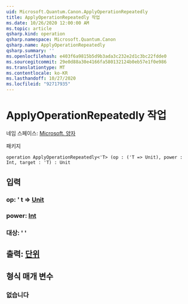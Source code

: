 ```yaml
---
uid: Microsoft.Quantum.Canon.ApplyOperationRepeatedly
title: ApplyOperationRepeatedly 작업
ms.date: 10/26/2020 12:00:00 AM
ms.topic: article
qsharp.kind: operation
qsharp.namespace: Microsoft.Quantum.Canon
qsharp.name: ApplyOperationRepeatedly
qsharp.summary: ''
ms.openlocfilehash: e403f6a9815b5d9b3ada3c232e2d1c3bc22fdde0
ms.sourcegitcommit: 29e0d88a30e4166fa580132124b0eb57e1f0e986
ms.translationtype: MT
ms.contentlocale: ko-KR
ms.lasthandoff: 10/27/2020
ms.locfileid: "92717935"
---
```

# <a name="applyoperationrepeatedly-operation"></a>ApplyOperationRepeatedly 작업

네임 스페이스: [Microsoft. 양자](xref:Microsoft.Quantum.Canon)

패키지 [](https://nuget.org/packages/)




```qsharp
operation ApplyOperationRepeatedly<'T> (op : ('T => Unit), power : Int, target : 'T) : Unit
```


## <a name="input"></a>입력

### <a name="op--t--unit"></a>op: ' t => [Unit](xref:microsoft.quantum.lang-ref.unit) 




### <a name="power--int"></a>power: [Int](xref:microsoft.quantum.lang-ref.int)




### <a name="target--t"></a>대상: ' '





## <a name="output--unit"></a>출력: [단위](xref:microsoft.quantum.lang-ref.unit)



## <a name="type-parameters"></a>형식 매개 변수

### <a name="t"></a>없습니다

